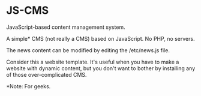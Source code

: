 # JS-CMS
JavaScript-based content management system.

A simple* CMS (not really a CMS) based on JavaScript. No PHP, no servers.

The news content can be modified by editing the /etc/news.js file.

Consider this a website template. It's useful when you have to make a website with dynamic content, but you don't want to bother by installing any of those over-complicated CMS.

*Note: For geeks.
